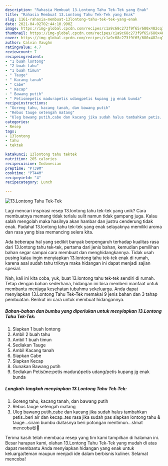 ```yaml
---
description: "Rahasia Membuat 13.Lontong Tahu Tek-Tek yang Enak"
title: "Rahasia Membuat 13.Lontong Tahu Tek-Tek yang Enak"
slug: 1161-rahasia-membuat-13lontong-tahu-tek-tek-yang-enak
date: 2021-04-02T02:44:10.990Z
image: https://img-global.cpcdn.com/recipes/c1a9c68c273f9f65/680x482cq70/13lontong-tahu-tek-tek-foto-resep-utama.jpg
thumbnail: https://img-global.cpcdn.com/recipes/c1a9c68c273f9f65/680x482cq70/13lontong-tahu-tek-tek-foto-resep-utama.jpg
cover: https://img-global.cpcdn.com/recipes/c1a9c68c273f9f65/680x482cq70/13lontong-tahu-tek-tek-foto-resep-utama.jpg
author: Calvin Vaughn
ratingvalue: 4.7
reviewcount: 7
recipeingredient:
- "1 buah lontong"
- "2 buah tahu"
- "1 buah timun"
- " Tauge"
- " Kacang tanah"
- " Cabe"
- " Kecap"
- " Bawang putih"
- " Petismepetis madurapetis udangpetis kupang jg enak bunda"
recipeinstructions:
- "Goreng tahu, kacang tanah, dan bawang putih"
- "Rebus tauge setengah matang"
- "Uleg bawang putih,cabe dan kacang jika sudah halus tambahkan petis..beri air dan kecap..tes rasa jika sudah pas siapkan lontong tahu &amp; tauge...siram bumbu diatasnya beri potongan mentimun...slmat mencoba😍🥰"
categories:
- Resep
tags:
- 13lontong
- tahu
- tektek

katakunci: 13lontong tahu tektek 
nutrition: 205 calories
recipecuisine: Indonesian
preptime: "PT39M"
cooktime: "PT44M"
recipeyield: "4"
recipecategory: Lunch

---
```



![13.Lontong Tahu Tek-Tek](https://img-global.cpcdn.com/recipes/c1a9c68c273f9f65/680x482cq70/13lontong-tahu-tek-tek-foto-resep-utama.jpg)

Lagi mencari inspirasi resep 13.lontong tahu tek-tek yang unik? Cara membuatnya memang tidak terlalu sulit namun tidak gampang juga. Kalau salah mengolah maka hasilnya akan hambar dan justru cenderung tidak enak. Padahal 13.lontong tahu tek-tek yang enak selayaknya memiliki aroma dan rasa yang bisa memancing selera kita.



Ada beberapa hal yang sedikit banyak berpengaruh terhadap kualitas rasa dari 13.lontong tahu tek-tek, pertama dari jenis bahan, kemudian pemilihan bahan segar sampai cara membuat dan menghidangkannya. Tidak usah pusing kalau ingin menyiapkan 13.lontong tahu tek-tek enak di rumah, karena asal sudah tahu triknya maka hidangan ini dapat menjadi sajian spesial.


Nah, kali ini kita coba, yuk, buat 13.lontong tahu tek-tek sendiri di rumah. Tetap dengan bahan sederhana, hidangan ini bisa memberi manfaat untuk membantu menjaga kesehatan tubuhmu sekeluarga. Anda dapat menyiapkan 13.Lontong Tahu Tek-Tek memakai 9 jenis bahan dan 3 tahap pembuatan. Berikut ini cara untuk membuat hidangannya.

<!--inarticleads1-->

##### Bahan-bahan dan bumbu yang diperlukan untuk menyiapkan 13.Lontong Tahu Tek-Tek:

1. Siapkan 1 buah lontong
1. Ambil 2 buah tahu
1. Ambil 1 buah timun
1. Sediakan  Tauge
1. Ambil  Kacang tanah
1. Siapkan  Cabe
1. Siapkan  Kecap
1. Gunakan  Bawang putih
1. Sediakan  Petis(me:petis madura)petis udang/petis kupang jg enak bunda




<!--inarticleads2-->

##### Langkah-langkah menyiapkan 13.Lontong Tahu Tek-Tek:

1. Goreng tahu, kacang tanah, dan bawang putih
1. Rebus tauge setengah matang
1. Uleg bawang putih,cabe dan kacang jika sudah halus tambahkan petis..beri air dan kecap..tes rasa jika sudah pas siapkan lontong tahu &amp; tauge...siram bumbu diatasnya beri potongan mentimun...slmat mencoba😍🥰




Terima kasih telah membaca resep yang tim kami tampilkan di halaman ini. Besar harapan kami, olahan 13.Lontong Tahu Tek-Tek yang mudah di atas dapat membantu Anda menyiapkan hidangan yang enak untuk keluarga/teman maupun menjadi ide dalam berbisnis kuliner. Selamat mencoba!
